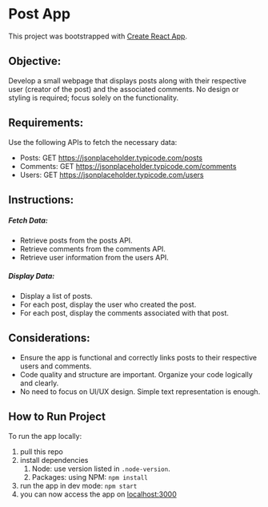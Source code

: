 # Post App

This project was bootstrapped with [Create React App](https://github.com/facebook/create-react-app).

## Objective:

Develop a small webpage that displays posts along with their respective user (creator of the post) and the associated comments. No design or styling is required; focus solely on the functionality.

## Requirements:

Use the following APIs to fetch the necessary data:

- Posts: GET https://jsonplaceholder.typicode.com/posts
- Comments: GET https://jsonplaceholder.typicode.com/comments
- Users: GET https://jsonplaceholder.typicode.com/users

## Instructions:

##### Fetch Data:

- Retrieve posts from the posts API.
- Retrieve comments from the comments API.
- Retrieve user information from the users API.

##### Display Data:

- Display a list of posts.
- For each post, display the user who created the post.
- For each post, display the comments associated with that post.

## Considerations:

- Ensure the app is functional and correctly links posts to their respective users and comments.
- Code quality and structure are important. Organize your code logically and clearly.
- No need to focus on UI/UX design. Simple text representation is enough.

## How to Run Project

To run the app locally:

1. pull this repo
2. install dependencies
   1. Node: use version listed in `.node-version`.
   2. Packages: using NPM: `npm install`
3. run the app in dev mode: `npm start`
4. you can now access the app on [localhost:3000](http://localhost:3000)
